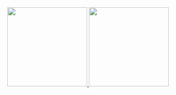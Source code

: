 <!--
**luckdown-dev/luckdown-dev** is a ✨ _special_ ✨ repository because its `README.md` (this file) appears on your GitHub profile.

Here are some ideas to get you started:

- 🔭 I’m currently working on ...
- 🌱 I’m currently learning ...
- 👯 I’m looking to collaborate on ...
- 🤔 I’m looking for help with ...
- 💬 Ask me about ...
- 📫 How to reach me: ...
- 😄 Pronouns: ...
- ⚡ Fun fact: ...
-->

<div align="center">
  <a href="https://github.com/luckdown-dev">
  <img height="180em" src="https://github-readme-stats.vercel.app/api?username=luckdown-dev&count_private=true&show_icons=true&theme=aura_dark&border_color=252334"/>
  <img height="180em" src="https://github-readme-stats.vercel.app/api/top-langs/?username=luckdown-dev&theme=aura_dark&border_color=252334"/>
</div>
  
##
